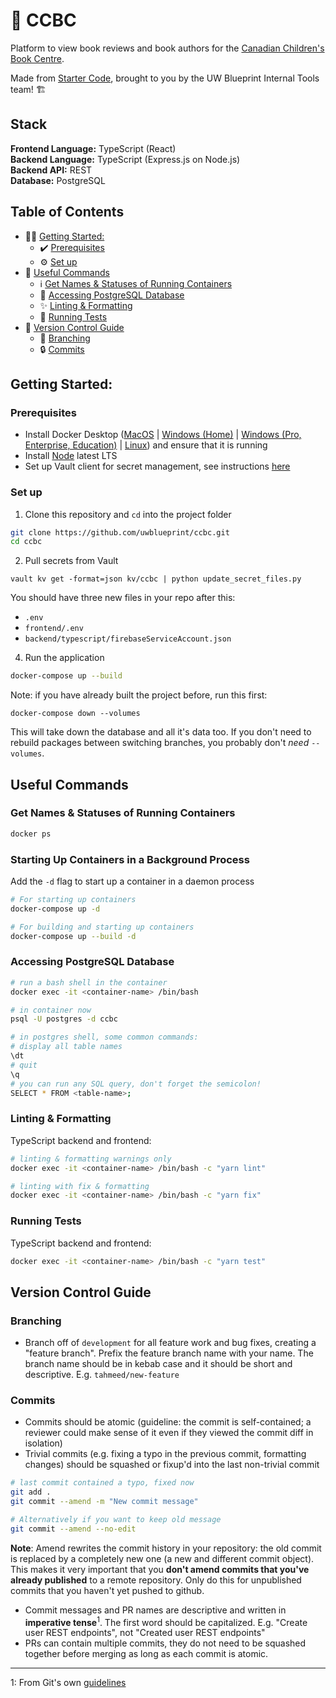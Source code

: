 # :book: CCBC

Platform to view book reviews and book authors for the [Canadian Children's Book Centre](https://bookcentre.ca/). 



Made from [Starter Code](https://uwblueprint.github.io/starter-code-v2), brought to you by the UW Blueprint Internal Tools team! 🏗️


## Stack
**Frontend Language:** TypeScript (React)<br>
**Backend Language:** TypeScript (Express.js on Node.js)<br>
**Backend API:** REST<br>
**Database:** PostgreSQL<br>

## Table of Contents
* 👨‍💻 [Getting Started:](#getting-started)
  * ✔️ [Prerequisites](#prerequisites)
  * ⚙️ [Set up](#set-up)
* 🧰 [Useful Commands](#useful-commands)
  * ℹ️ [Get Names & Statuses of Running Containers](#get-names--statuses-of-running-containers)
  * 💽 [Accessing PostgreSQL Database](#accessing-postgresql-database)
  * ✨ [Linting & Formatting](#linting--formatting)
  * 🧪 [Running Tests](#running-tests)
* 🌳 [Version Control Guide](#version-control-guide)
  * 🌿 [Branching](#branching)
  * 🔒 [Commits](#commits)


## Getting Started:

### Prerequisites

* Install Docker Desktop ([MacOS](https://docs.docker.com/docker-for-mac/install/) | [Windows (Home)](https://docs.docker.com/docker-for-windows/install-windows-home/) | [Windows (Pro, Enterprise, Education)](https://docs.docker.com/docker-for-windows/install/) | [Linux](https://docs.docker.com/engine/install/#server)) and ensure that it is running
* Install [Node](https://nodejs.org/en/) latest LTS
* Set up Vault client for secret management, see instructions [here](https://www.notion.so/uwblueprintexecs/Secret-Management-2d5b59ef0987415e93ec951ce05bf03e)


### Set up

1. Clone this repository and `cd` into the project folder
```bash
git clone https://github.com/uwblueprint/ccbc.git
cd ccbc
```
2. Pull secrets from Vault
```
vault kv get -format=json kv/ccbc | python update_secret_files.py
```

You should have three new files in your repo after this:

- `.env`
- `frontend/.env`
- `backend/typescript/firebaseServiceAccount.json`

4. Run the application

```bash
docker-compose up --build
```

Note: if you have already built the project before, run this first:

```
docker-compose down --volumes
```

This will take down the database and all it's data too.
If you don't need to rebuild packages between switching branches, you probably don't _need_ `--volumes`.

## Useful Commands

### Get Names & Statuses of Running Containers
```bash
docker ps
```

### Starting Up Containers in a Background Process
Add the `-d` flag to start up a container in a daemon process
```bash
# For starting up containers
docker-compose up -d

# For building and starting up containers
docker-compose up --build -d
```

### Accessing PostgreSQL Database

```bash
# run a bash shell in the container
docker exec -it <container-name> /bin/bash

# in container now
psql -U postgres -d ccbc

# in postgres shell, some common commands:
# display all table names
\dt
# quit
\q
# you can run any SQL query, don't forget the semicolon!
SELECT * FROM <table-name>;
```

### Linting & Formatting

TypeScript backend and frontend:
```bash
# linting & formatting warnings only
docker exec -it <container-name> /bin/bash -c "yarn lint"

# linting with fix & formatting
docker exec -it <container-name> /bin/bash -c "yarn fix"
```

### Running Tests

TypeScript backend and frontend:
```bash
docker exec -it <container-name> /bin/bash -c "yarn test"
```

## Version Control Guide

### Branching
* Branch off of `development` for all feature work and bug fixes, creating a "feature branch". Prefix the feature branch name with your name. The branch name should be in kebab case and it should be short and descriptive. E.g. `tahmeed/new-feature`

### Commits
* Commits should be atomic (guideline: the commit is self-contained; a reviewer could make sense of it even if they viewed the commit diff in isolation)
* Trivial commits (e.g. fixing a typo in the previous commit, formatting changes) should be squashed or fixup'd into the last non-trivial commit

```bash
# last commit contained a typo, fixed now
git add .
git commit --amend -m "New commit message"

# Alternatively if you want to keep old message
git commit --amend --no-edit
```
**Note**: Amend rewrites the commit history in your repository: the old commit is replaced by a completely new one (a new and different commit object). This makes it very important that you **don't amend commits that you've already published** to a remote repository. Only do this for unpublished commits that you haven't yet pushed to github.

* Commit messages and PR names are descriptive and written in **imperative tense**<sup>1</sup>. The first word should be capitalized. E.g. "Create user REST endpoints", not "Created user REST endpoints"
* PRs can contain multiple commits, they do not need to be squashed together before merging as long as each commit is atomic.

---

1: From Git's own [guidelines](https://github.com/git/git/blob/311531c9de557d25ac087c1637818bd2aad6eb3a/Documentation/SubmittingPatches#L139-L145)
